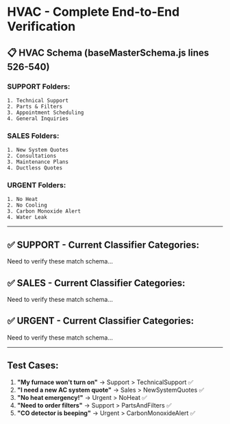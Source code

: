 # HVAC - Complete End-to-End Verification

## 📋 HVAC Schema (baseMasterSchema.js lines 526-540)

### SUPPORT Folders:
```
1. Technical Support
2. Parts & Filters
3. Appointment Scheduling
4. General Inquiries
```

### SALES Folders:
```
1. New System Quotes
2. Consultations
3. Maintenance Plans
4. Ductless Quotes
```

### URGENT Folders:
```
1. No Heat
2. No Cooling
3. Carbon Monoxide Alert
4. Water Leak
```

---

## ✅ SUPPORT - Current Classifier Categories:
Need to verify these match schema...

## ✅ SALES - Current Classifier Categories:
Need to verify these match schema...

## ✅ URGENT - Current Classifier Categories:
Need to verify these match schema...

---

## Test Cases:
1. **"My furnace won't turn on"** → Support > TechnicalSupport ✅
2. **"I need a new AC system quote"** → Sales > NewSystemQuotes ✅
3. **"No heat emergency!"** → Urgent > NoHeat ✅
4. **"Need to order filters"** → Support > PartsAndFilters ✅
5. **"CO detector is beeping"** → Urgent > CarbonMonoxideAlert ✅

